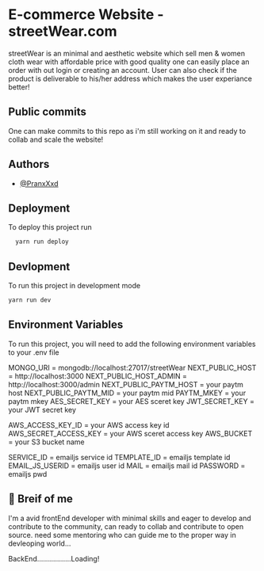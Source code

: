# E-commerce Website - streetWear.com

streetWear is an minimal and aesthetic website which
sell men & women cloth wear with affordable price with good quality
one can easily place an order with out login or creating an account.
User can also check if the product is deliverable to his/her address
which makes the user experiance better!

## Public commits

One can make commits to this repo as i'm still working on it and ready to
collab and scale the website!

## Authors

- [@PranxXxd](https://github.com/PranxXxD)

## Deployment

To deploy this project run

```bash
  yarn run deploy
```

## Devlopment

To run this project in development mode

```bash
yarn run dev
```

## Environment Variables

To run this project, you will need to add the following environment variables to your .env file

MONGO_URI = mongodb://localhost:27017/streetWear
NEXT_PUBLIC_HOST = http://localhost:3000
NEXT_PUBLIC_HOST_ADMIN = http://localhost:3000/admin
NEXT_PUBLIC_PAYTM_HOST = your paytm host
NEXT_PUBLIC_PAYTM_MID = your paytm mid
PAYTM_MKEY = your paytm mkey
AES_SECRET_KEY = your AES sceret key
JWT_SECRET_KEY = your JWT secret key

AWS_ACCESS_KEY_ID = your AWS access key id
AWS_SECRET_ACCESS_KEY = your AWS sceret access key
AWS_BUCKET = your S3 bucket name

SERVICE_ID = emailjs service id
TEMPLATE_ID = emailjs template id
EMAIL_JS_USERID = emailjs user id
MAIL = emailjs mail id
PASSWORD = emailjs pwd

## 🚀 Breif of me

I'm a avid frontEnd developer with minimal skills and eager to develop and contribute to the community,
can ready to collab and contribute to open source. need some mentoring who can guide me to the proper way in devleoping world...

BackEnd.................Loading!
